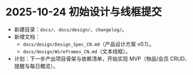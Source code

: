 # 2025-10-24 初始设计与线框提交

- 新建目录：`docs/`、`docs/design/`、`changelog/`。
- 新增文档：
  - `docs/design/Design_Spec_CN.md`（产品设计方案 v0.1）。
  - `docs/design/Wireframes_CN.md`（文本线框）。
- 计划：下一步产出项目骨架与依赖清单，开始实现 MVP（物品/会员 CRUD、提醒与每日概览）。
